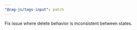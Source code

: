 ```yaml
---
"@zag-js/tags-input": patch
---
```


Fix issue where delete behavior is inconsistent between states.
